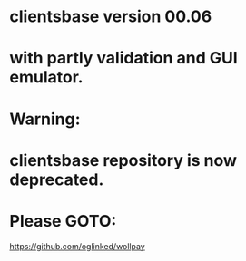 # clientsbase version 00.06
# with partly validation and GUI emulator.
# Warning:
# clientsbase repository is now deprecated.
# Please GOTO:
https://github.com/oglinked/wollpay
